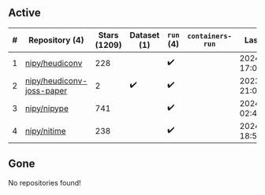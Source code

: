 ## Active
| # | Repository (4) | Stars (1209) | Dataset (1) | `run` (4) | `containers-run` | Last Modified |
| --- | --- | --- | --- | --- | --- | --- |
| 1 | [nipy/heudiconv](https://github.com/nipy/heudiconv) | 228 |  | :heavy_check_mark: |  | 2024-07-04 17:08:56+00:00 |
| 2 | [nipy/heudiconv-joss-paper](https://github.com/nipy/heudiconv-joss-paper) | 2 | :heavy_check_mark: | :heavy_check_mark: |  | 2023-07-17 21:09:07+00:00 |
| 3 | [nipy/nipype](https://github.com/nipy/nipype) | 741 |  | :heavy_check_mark: |  | 2024-06-17 02:43:06+00:00 |
| 4 | [nipy/nitime](https://github.com/nipy/nitime) | 238 |  | :heavy_check_mark: |  | 2024-06-17 18:52:44+00:00 |

## Gone
No repositories found!
